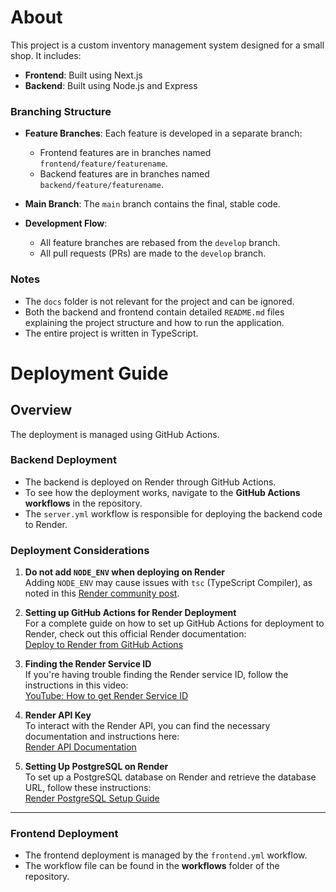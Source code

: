 # About

This project is a custom inventory management system designed for a small shop. It includes:

- **Frontend**: Built using Next.js
- **Backend**: Built using Node.js and Express

### Branching Structure

- **Feature Branches**: Each feature is developed in a separate branch:
  - Frontend features are in branches named `frontend/feature/featurename`.
  - Backend features are in branches named `backend/feature/featurename`.
  
- **Main Branch**: The `main` branch contains the final, stable code.

- **Development Flow**:
  - All feature branches are rebased from the `develop` branch.
  - All pull requests (PRs) are made to the `develop` branch.

### Notes

- The `docs` folder is not relevant for the project and can be ignored.
- Both the backend and frontend contain detailed `README.md` files explaining the project structure and how to run the application.
- The entire project is written in TypeScript.


# Deployment Guide

## Overview
The deployment is managed using GitHub Actions.

### Backend Deployment

- The backend is deployed on Render through GitHub Actions.
- To see how the deployment works, navigate to the **GitHub Actions workflows** in the repository.
- The `server.yml` workflow is responsible for deploying the backend code to Render.

### Deployment Considerations

1. **Do not add `NODE_ENV` when deploying on Render**  
   Adding `NODE_ENV` may cause issues with `tsc` (TypeScript Compiler), as noted in this [Render community post](https://community.render.com/t/tsc-not-found-during-build/6428).

2. **Setting up GitHub Actions for Render Deployment**  
   For a complete guide on how to set up GitHub Actions for deployment to Render, check out this official Render documentation:  
   [Deploy to Render from GitHub Actions](https://render.com/docs/cli?_gl=1*vyo77d*_gcl_au*MTY5Nzk3NzExOS4xNzMxOTM1NjQw*_ga*NTQzNzk3MjQ4LjE3MTY0OTU5ODI.*_ga_QK9L9QJC5N*MTczNjU4MzA3MC4yNi4xLjE3MzY1ODM2MTYuNjAuMC4w#example-github-actions)

3. **Finding the Render Service ID**  
   If you're having trouble finding the Render service ID, follow the instructions in this video:  
   [YouTube: How to get Render Service ID](https://www.youtube.com/embed/DBlmF91Accg?si=Ze1lKvN6zpphtwiE&amp;start=458)

4. **Render API Key**  
   To interact with the Render API, you can find the necessary documentation and instructions here:  
   [Render API Documentation](https://render.com/docs/api)

5. **Setting Up PostgreSQL on Render**  
   To set up a PostgreSQL database on Render and retrieve the database URL, follow these instructions:  
   [Render PostgreSQL Setup Guide](https://render.com/docs/postgresql-creating-connecting#create-your-database)

---

### Frontend Deployment

- The frontend deployment is managed by the `frontend.yml` workflow.
- The workflow file can be found in the **workflows** folder of the repository.



